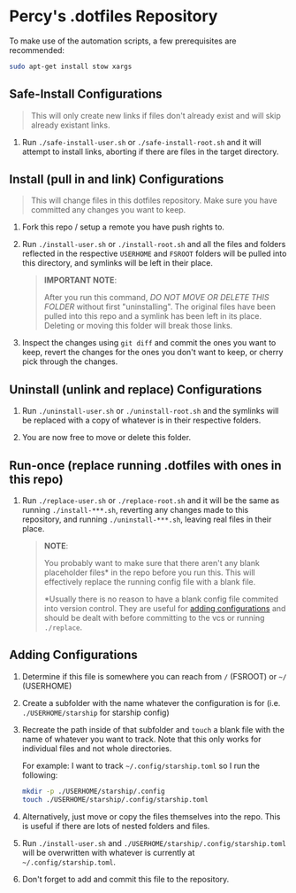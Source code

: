 # Percy's .dotfiles Repository

To make use of the automation scripts, a few prerequisites are recommended:

```bash
sudo apt-get install stow xargs
```

## Safe-Install Configurations
> This will only create new links if files don't already exist and will skip already existant links.

1. Run `./safe-install-user.sh` or `./safe-install-root.sh` and it will attempt to install links, aborting if there are files in the target directory.

## Install (pull in and link) Configurations

> This will change files in this dotfiles repository. Make sure you have committed any changes you want to keep.

1. Fork this repo / setup a remote you have push rights to.

2. Run `./install-user.sh` or `./install-root.sh` and all the files and folders reflected in the respective `USERHOME` and `FSROOT` folders will be pulled into this directory, and symlinks will be left in their place.
    > **IMPORTANT NOTE**:
    > 
    > After you run this command, *DO NOT MOVE OR DELETE THIS FOLDER* without first "uninstalling". The original files have been pulled into this repo and a symlink has been left in its place. Deleting or moving this folder will break those links.

3. Inspect the changes using `git diff` and commit the ones you want to keep, revert the changes for the ones you don't want to keep, or cherry pick through the changes.

## Uninstall (unlink and replace) Configurations

1. Run `./uninstall-user.sh` or `./uninstall-root.sh` and the symlinks will be replaced with a copy of whatever is in their respective folders.

2. You are now free to move or delete this folder.

## Run-once (replace running .dotfiles with ones in this repo)

1. Run `./replace-user.sh` or `./replace-root.sh` and it will be the same as running `./install-***.sh`, reverting any changes made to this repository, and running `./uninstall-***.sh`, leaving real files in their place.
    > **NOTE**:
    >
    > You probably want to make sure that there aren't any blank placeholder files* in the repo before you run this. This will effectively replace the running config file with a blank file. 
    >
    > *Usually there is no reason to have a blank config file commited into version control. They are useful for [adding configurations](#adding-configurations) and should be dealt with before committing to the vcs or running `./replace`.

## Adding Configurations

1. Determine if this file is somewhere you can reach from `/` (FSROOT) or `~/` (USERHOME)
   
2. Create a subfolder with the name whatever the configuration is for (i.e. `./USERHOME/starship` for starship config)

3. Recreate the path inside of that subfolder and `touch` a blank file with the name of whatever you want to track. Note that this only works for individual files and not whole directories.
   
   For example: I want to track `~/.config/starship.toml` so I run the following:
   ```bash
   mkdir -p ./USERHOME/starship/.config
   touch ./USERHOME/starship/.config/starship.toml
   ```

4. Alternatively, just move or copy the files themselves into the repo. This is useful if there are lots of nested folders and files.

5. Run `./install-user.sh` and `./USERHOME/starship/.config/starship.toml` will be overwritten with whatever is currently at `~/.config/starship.toml`.

6. Don't forget to add and commit this file to the repository.

